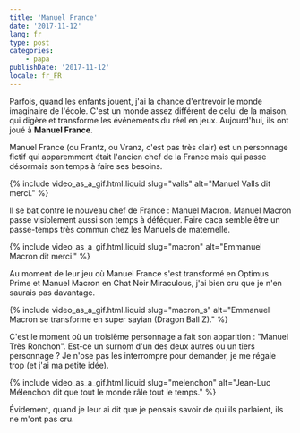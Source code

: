 ```yaml
---
title: 'Manuel France'
date: '2017-11-12'
lang: fr
type: post
categories:
    - papa
publishDate: '2017-11-12'
locale: fr_FR
---
```


Parfois, quand les enfants jouent, j'ai la chance d'entrevoir le monde imaginaire de l'école. C'est un monde assez différent de celui de la maison, qui digère et transforme les événements du réel en jeux. Aujourd'hui, ils ont joué à **Manuel France**.

<!-- more -->

Manuel France (ou Frantz, ou Vranz, c'est pas très clair) est un personnage fictif qui apparemment était l'ancien chef de la France mais qui passe désormais son temps à faire ses besoins. 

{% include video_as_a_gif.html.liquid
    slug="valls"
    alt="Manuel Valls dit merci."
%}

Il se bat contre le nouveau chef de France : Manuel Macron. Manuel Macron passe visiblement aussi son temps à déféquer. Faire caca semble être un passe-temps très commun chez les Manuels de maternelle.

{% include video_as_a_gif.html.liquid
    slug="macron"
    alt="Emmanuel Macron dit merci."
%}

Au moment de leur jeu où Manuel France s'est transformé en Optimus Prime et Manuel Macron en Chat Noir Miraculous, j'ai bien cru que je n'en saurais pas davantage.

{% include video_as_a_gif.html.liquid
    slug="macron_s"
    alt="Emmanuel Macron se transforme en super sayian (Dragon Ball Z)."
%}

C'est le moment où un troisième personnage a fait son apparition : "Manuel Très Ronchon". Est-ce un surnom d'un des deux autres ou un tiers personnage ? Je n'ose pas les interrompre pour demander, je me régale trop (et j'ai ma petite idée).

{% include video_as_a_gif.html.liquid
    slug="melenchon"
    alt="Jean-Luc Mélenchon dit que tout le monde râle tout le temps."
%}

Évidement, quand je leur ai dit que je pensais savoir de qui ils parlaient, ils ne m'ont pas cru.